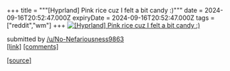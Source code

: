 +++
title = """[Hyprland] Pink rice cuz I felt a bit candy :)"""
date = 2024-09-16T20:52:47.000Z
expiryDate = 2024-09-16T20:52:47.000Z
tags = ["reddit","wm"]
+++
[![[Hyprland] Pink rice cuz I felt a bit candy :)](https://b.thumbs.redditmedia.com/490y_7_k6n9aafb7VTc-GJ0yan0tOxDPgZFwFqwdDmg.jpg "[Hyprland] Pink rice cuz I felt a bit candy :)")](https://www.reddit.com/r/unixporn/comments/1fifmqc/hyprland_pink_rice_cuz_i_felt_a_bit_candy/)

submitted by [/u/No-Nefariousness9863](https://www.reddit.com/user/No-Nefariousness9863)  
[\[link\]](https://www.reddit.com/gallery/1fifmqc) [\[comments\]](https://www.reddit.com/r/unixporn/comments/1fifmqc/hyprland_pink_rice_cuz_i_felt_a_bit_candy/)

[[source]](https://www.reddit.com/r/unixporn/comments/1fifmqc/hyprland_pink_rice_cuz_i_felt_a_bit_candy/)
